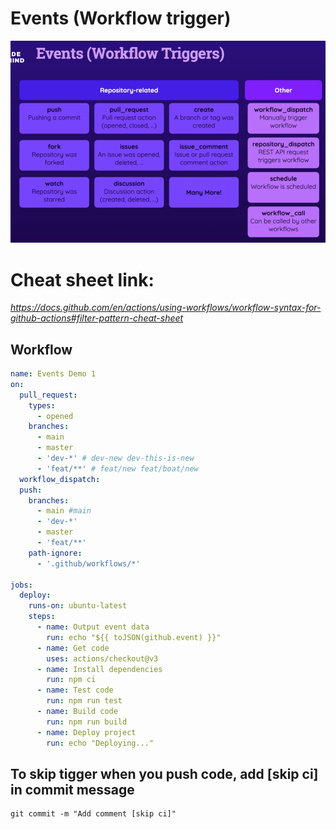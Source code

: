 # Events (Workflow trigger)
![alt text](image-1.png)

# Cheat sheet link: 
*https://docs.github.com/en/actions/using-workflows/workflow-syntax-for-github-actions#filter-pattern-cheat-sheet*

## Workflow
```yml
name: Events Demo 1
on:
  pull_request:
    types:
      - opened
    branches:
      - main
      - master
      - 'dev-*' # dev-new dev-this-is-new
      - 'feat/**' # feat/new feat/boat/new
  workflow_dispatch:
  push:
    branches:
      - main #main
      - 'dev-*'
      - master
      - 'feat/**'
    path-ignore:
      - '.github/workflows/*'
      
jobs:
  deploy:
    runs-on: ubuntu-latest
    steps:
      - name: Output event data
        run: echo "${{ toJSON(github.event) }}"
      - name: Get code
        uses: actions/checkout@v3
      - name: Install dependencies
        run: npm ci
      - name: Test code
        run: npm run test
      - name: Build code
        run: npm run build
      - name: Deploy project
        run: echo "Deploying..."
```

## To skip tigger when you push code, add [skip ci] in commit message
```
git commit -m "Add comment [skip ci]"
```

